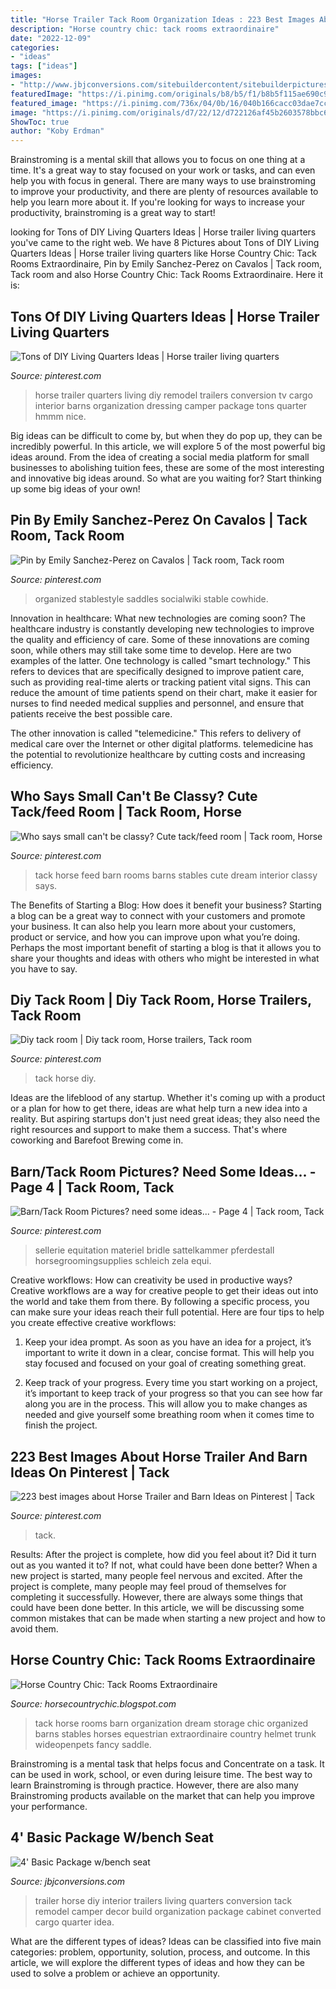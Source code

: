 ```yaml
---
title: "Horse Trailer Tack Room Organization Ideas : 223 Best Images About Horse Trailer And Barn Ideas On Pinterest"
description: "Horse country chic: tack rooms extraordinaire"
date: "2022-12-09"
categories:
- "ideas"
tags: ["ideas"]
images:
- "http://www.jbjconversions.com/sitebuildercontent/sitebuilderpictures/4basic6.JPG"
featuredImage: "https://i.pinimg.com/originals/b8/b5/f1/b8b5f115ae690c94992caf7cefb03f88.jpg"
featured_image: "https://i.pinimg.com/736x/04/0b/16/040b166cacc03dae7cc2554a73cd48d5--tack-rooms.jpg"
image: "https://i.pinimg.com/originals/d7/22/12/d722126af45b2603578bbc6a755eddfa.jpg"
ShowToc: true
author: "Koby Erdman"
---
```



Brainstroming is a mental skill that allows you to focus on one thing at a time. It's a great way to stay focused on your work or tasks, and can even help you with focus in general. There are many ways to use brainstroming to improve your productivity, and there are plenty of resources available to help you learn more about it. If you're looking for ways to increase your productivity, brainstroming is a great way to start!

	

		
looking for Tons of DIY Living Quarters Ideas | Horse trailer living quarters you've came to the right web. We have 8 Pictures about Tons of DIY Living Quarters Ideas | Horse trailer living quarters like Horse Country Chic: Tack Rooms Extraordinaire, Pin by Emily Sanchez-Perez on Cavalos | Tack room, Tack room and also Horse Country Chic: Tack Rooms Extraordinaire. Here it is:
		
    
## Tons Of DIY Living Quarters Ideas | Horse Trailer Living Quarters

<img loading=lazy src="https://i.pinimg.com/originals/de/f2/47/def247838a6adc12914164494096af52.jpg" onerror="this.onerror=null;this.src='https://tse3.mm.bing.net/th?id=OIP.hdYoDipwrpRVTPOAJCSn1wAAAA&amp;pid=15.1';" alt="Tons of DIY Living Quarters Ideas | Horse trailer living quarters">

_Source: pinterest.com_

>horse trailer quarters living diy remodel trailers conversion tv cargo interior barns organization dressing camper package tons quarter hmmm nice. 

	

Big ideas can be difficult to come by, but when they do pop up, they can be incredibly powerful. In this article, we will explore 5 of the most powerful big ideas around. From the idea of creating a social media platform for small businesses to abolishing tuition fees, these are some of the most interesting and innovative big ideas around. So what are you waiting for? Start thinking up some big ideas of your own!

    
## Pin By Emily Sanchez-Perez On Cavalos | Tack Room, Tack Room

<img loading=lazy src="https://i.pinimg.com/736x/a2/e2/79/a2e2790167f585b52f7d7a673deba22a.jpg" onerror="this.onerror=null;this.src='https://tse4.mm.bing.net/th?id=OIP.ot_p7fApQDdxKrLLyuDq2AHaJ4&amp;pid=15.1';" alt="Pin by Emily Sanchez-Perez on Cavalos | Tack room, Tack room">

_Source: pinterest.com_

>organized stablestyle saddles socialwiki stable cowhide. 

	

Innovation in healthcare: What new technologies are coming soon?
The healthcare industry is constantly developing new technologies to improve the quality and efficiency of care. Some of these innovations are coming soon, while others may still take some time to develop. Here are two examples of the latter. 
One technology is called "smart technology." This refers to devices that are specifically designed to improve patient care, such as providing real-time alerts or tracking patient vital signs. This can reduce the amount of time patients spend on their chart, make it easier for nurses to find needed medical supplies and personnel, and ensure that patients receive the best possible care. 

The other innovation is called "telemedicine." This refers to delivery of medical care over the Internet or other digital platforms. telemedicine has the potential to revolutionize healthcare by cutting costs and increasing efficiency.

    
## Who Says Small Can&#039;t Be Classy? Cute Tack/feed Room | Tack Room, Horse

<img loading=lazy src="https://i.pinimg.com/originals/b8/b5/f1/b8b5f115ae690c94992caf7cefb03f88.jpg" onerror="this.onerror=null;this.src='https://tse4.mm.bing.net/th?id=OIP.upM2AkefI6ULPv0Y5IYJ7AHaFG&amp;pid=15.1';" alt="Who says small can&#039;t be classy? Cute tack/feed room | Tack room, Horse">

_Source: pinterest.com_

>tack horse feed barn rooms barns stables cute dream interior classy says. 

	

The Benefits of Starting a Blog: How does it benefit your business?
Starting a blog can be a great way to connect with your customers and promote your business. It can also help you learn more about your customers, product or service, and how you can improve upon what you’re doing. Perhaps the most important benefit of starting a blog is that it allows you to share your thoughts and ideas with others who might be interested in what you have to say.

    
## Diy Tack Room | Diy Tack Room, Horse Trailers, Tack Room

<img loading=lazy src="https://i.pinimg.com/736x/04/0b/16/040b166cacc03dae7cc2554a73cd48d5--tack-rooms.jpg" onerror="this.onerror=null;this.src='https://tse2.mm.bing.net/th?id=OIP.FV9n44_-T_IKVAVw9r0cQADYEg&amp;pid=15.1';" alt="Diy tack room | Diy tack room, Horse trailers, Tack room">

_Source: pinterest.com_

>tack horse diy. 

	

Ideas are the lifeblood of any startup. Whether it's coming up with a product or a plan for how to get there, ideas are what help turn a new idea into a reality. But aspiring startups don't just need great ideas; they also need the right resources and support to make them a success. That's where coworking and Barefoot Brewing come in.

    
## Barn/Tack Room Pictures? Need Some Ideas... - Page 4 | Tack Room, Tack

<img loading=lazy src="https://i.pinimg.com/originals/d7/22/12/d722126af45b2603578bbc6a755eddfa.jpg" onerror="this.onerror=null;this.src='https://tse4.mm.bing.net/th?id=OIP.SLOMLgl2mwW3pqiXsQFrhAHaE7&amp;pid=15.1';" alt="Barn/Tack Room Pictures? need some ideas... - Page 4 | Tack room, Tack">

_Source: pinterest.com_

>sellerie equitation materiel bridle sattelkammer pferdestall horsegroomingsupplies schleich zela equi. 

	

Creative workflows: How can creativity be used in productive ways?
Creative workflows are a way for creative people to get their ideas out into the world and take them from there. By following a specific process, you can make sure your ideas reach their full potential. Here are four tips to help you create effective creative workflows:
1. Keep your idea prompt. As soon as you have an idea for a project, it’s important to write it down in a clear, concise format. This will help you stay focused and focused on your goal of creating something great.

2. Keep track of your progress. Every time you start working on a project, it’s important to keep track of your progress so that you can see how far along you are in the process. This will allow you to make changes as needed and give yourself some breathing room when it comes time to finish the project.


    
## 223 Best Images About Horse Trailer And Barn Ideas On Pinterest | Tack

<img loading=lazy src="https://s-media-cache-ak0.pinimg.com/736x/a6/73/c6/a673c6b1421c3cd03c35809d171dc605.jpg" onerror="this.onerror=null;this.src='https://tse2.mm.bing.net/th?id=OIP.rb5RH4RlvfCG06bLvA0PSwHaNK&amp;pid=15.1';" alt="223 best images about Horse Trailer and Barn Ideas on Pinterest | Tack">

_Source: pinterest.com_

>tack. 

	

Results: After the project is complete, how did you feel about it? Did it turn out as you wanted it to? If not, what could have been done better?
When a new project is started, many people feel nervous and excited. After the project is complete, many people may feel proud of themselves for completing it successfully. However, there are always some things that could have been done better. In this article, we will be discussing some common mistakes that can be made when starting a new project and how to avoid them.

    
## Horse Country Chic: Tack Rooms Extraordinaire

<img loading=lazy src="http://4.bp.blogspot.com/-YCAiog7wl2Y/UhXry3rzIKI/AAAAAAAAMa0/DN6uIZpBxFg/s1600/5e7b89bd8757b4cc7417b75396c24ccc.jpg" onerror="this.onerror=null;this.src='https://tse1.mm.bing.net/th?id=OIP.0FtNfuk34oYV5oyd7_JUdAHaE8&amp;pid=15.1';" alt="Horse Country Chic: Tack Rooms Extraordinaire">

_Source: horsecountrychic.blogspot.com_

>tack horse rooms barn organization dream storage chic organized barns stables horses equestrian extraordinaire country helmet trunk wideopenpets fancy saddle. 

	

Brainstroming is a mental task that helps focus and Concentrate on a task. It can be used in work, school, or even during leisure time. The best way to learn Brainstroming is through practice. However, there are also many Brainstroming products available on the market that can help you improve your performance.

    
## 4&#039; Basic Package W/bench Seat

<img loading=lazy src="http://www.jbjconversions.com/sitebuildercontent/sitebuilderpictures/4basic6.JPG" onerror="this.onerror=null;this.src='https://tse2.mm.bing.net/th?id=OIP.e18kcXBpjw6nMVwRKo8O9gHaJ4&amp;pid=15.1';" alt="4&#039; Basic Package w/bench seat">

_Source: jbjconversions.com_

>trailer horse diy interior trailers living quarters conversion tack remodel camper decor build organization package cabinet converted cargo quarter idea. 

	

What are the different types of ideas?
Ideas can be classified into five main categories: problem, opportunity, solution, process, and outcome. In this article, we will explore the different types of ideas and how they can be used to solve a problem or achieve an opportunity.


